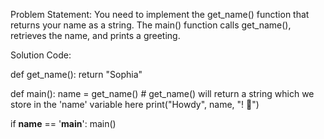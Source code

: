 Problem Statement:
You need to implement the get_name() function that returns your name as a string. The main() function calls get_name(), retrieves the name, and prints a greeting.

Solution Code:

def get_name():
    return "Sophia"

def main():
    name = get_name()  # get_name() will return a string which we store in the 'name' variable here
    print("Howdy", name, "! 🤠")

if __name__ == '__main__':
    main()